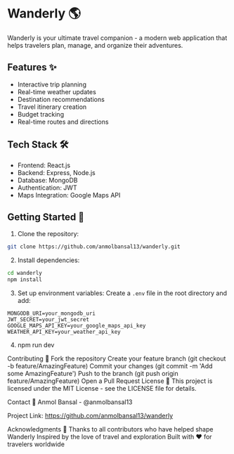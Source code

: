 # Wanderly 🌎

Wanderly is your ultimate travel companion - a modern web application that helps travelers plan, manage, and organize their adventures.

## Features ✨

- Interactive trip planning
- Real-time weather updates
- Destination recommendations
- Travel itinerary creation
- Budget tracking
- Real-time routes and directions

## Tech Stack 🛠️

- Frontend: React.js
- Backend: Express, Node.js
- Database: MongoDB
- Authentication: JWT
- Maps Integration: Google Maps API

## Getting Started 🚀

1. Clone the repository:

```bash
git clone https://github.com/anmolbansal13/wanderly.git
```

2. Install dependencies:

```bash
cd wanderly
npm install
```

3. Set up environment variables:
   Create a `.env` file in the root directory and add:

```env
MONGODB_URI=your_mongodb_uri
JWT_SECRET=your_jwt_secret
GOOGLE_MAPS_API_KEY=your_google_maps_api_key
WEATHER_API_KEY=your_weather_api_key
```

4. npm run dev

Contributing 🤝
Fork the repository
Create your feature branch (git checkout -b feature/AmazingFeature)
Commit your changes (git commit -m 'Add some AmazingFeature')
Push to the branch (git push origin feature/AmazingFeature)
Open a Pull Request
License 📝
This project is licensed under the MIT License - see the LICENSE file for details.

Contact 📧
Anmol Bansal - @anmolbansal13

Project Link: https://github.com/anmolbansal13/wanderly

Acknowledgments 🙏
Thanks to all contributors who have helped shape Wanderly
Inspired by the love of travel and exploration
Built with ❤️ for travelers worldwide

```

```
